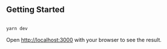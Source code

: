 ## Getting Started
```bash

yarn dev
```

Open [http://localhost:3000](http://localhost:3000) with your browser to see the result.
